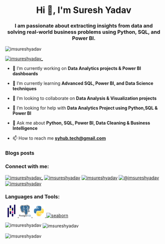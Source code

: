 <h1 align="center">Hi 👋, I'm Suresh Yadav</h1>
<h3 align="center">I am passionate about extracting insights from data and solving real-world business problems using Python, SQL, and Power BI.</h3>

<p align="left"> <img src="https://komarev.com/ghpvc/?username=imsureshyadav&label=Profile%20views&color=0e75b6&style=flat" alt="imsureshyadav" /> </p>

<p align="left"> <a href="https://twitter.com/imsureshyadav_" target="blank"><img src="https://img.shields.io/twitter/follow/imsureshyadav_?logo=twitter&style=for-the-badge" alt="imsureshyadav_" /></a> </p>

- 🔭 I’m currently working on **Data Analytics projects & Power BI dashboards**

- 🌱 I’m currently learning **Advanced SQL, Power BI, and Data Science techniques**

- 👯 I’m looking to collaborate on **Data Analysis & Visualization projects**

- 🤝 I’m looking for help with **Data Analytics Project using Python,SQL & Power BI**

- 💬 Ask me about **Python, SQL, Power BI, Data Cleaning & Business Intelligence**

- 📫 How to reach me **syhub.tech@gmail.com**

### Blogs posts
<!-- BLOG-POST-LIST:START -->
<!-- BLOG-POST-LIST:END -->

<h3 align="left">Connect with me:</h3>
<p align="left">
<a href="https://twitter.com/imsureshyadav_" target="blank"><img align="center" src="https://raw.githubusercontent.com/rahuldkjain/github-profile-readme-generator/master/src/images/icons/Social/twitter.svg" alt="imsureshyadav_" height="30" width="40" /></a>
<a href="https://linkedin.com/in/imsureshyadav" target="blank"><img align="center" src="https://raw.githubusercontent.com/rahuldkjain/github-profile-readme-generator/master/src/images/icons/Social/linked-in-alt.svg" alt="imsureshyadav" height="30" width="40" /></a>
<a href="https://instagram.com/imsureshyadav" target="blank"><img align="center" src="https://raw.githubusercontent.com/rahuldkjain/github-profile-readme-generator/master/src/images/icons/Social/instagram.svg" alt="imsureshyadav" height="30" width="40" /></a>
<a href="https://medium.com/@imsureshyadav" target="blank"><img align="center" src="https://raw.githubusercontent.com/rahuldkjain/github-profile-readme-generator/master/src/images/icons/Social/medium.svg" alt="@imsureshyadav" height="30" width="40" /></a>
<a href="https://www.leetcode.com/imsureshyadav" target="blank"><img align="center" src="https://raw.githubusercontent.com/rahuldkjain/github-profile-readme-generator/master/src/images/icons/Social/leet-code.svg" alt="imsureshyadav" height="30" width="40" /></a>
</p>

<h3 align="left">Languages and Tools:</h3>
<p align="left"> <a href="https://pandas.pydata.org/" target="_blank" rel="noreferrer"> <img src="https://raw.githubusercontent.com/devicons/devicon/2ae2a900d2f041da66e950e4d48052658d850630/icons/pandas/pandas-original.svg" alt="pandas" width="40" height="40"/> </a> <a href="https://www.postgresql.org" target="_blank" rel="noreferrer"> <img src="https://raw.githubusercontent.com/devicons/devicon/master/icons/postgresql/postgresql-original-wordmark.svg" alt="postgresql" width="40" height="40"/> </a> <a href="https://www.python.org" target="_blank" rel="noreferrer"> <img src="https://raw.githubusercontent.com/devicons/devicon/master/icons/python/python-original.svg" alt="python" width="40" height="40"/> </a> <a href="https://seaborn.pydata.org/" target="_blank" rel="noreferrer"> <img src="https://seaborn.pydata.org/_images/logo-mark-lightbg.svg" alt="seaborn" width="40" height="40"/> </a> </p>

<p><img align="left" src="https://github-readme-stats.vercel.app/api/top-langs?username=imsureshyadav&show_icons=true&locale=en&layout=compact" alt="imsureshyadav" /></p>

<p>&nbsp;<img align="center" src="https://github-readme-stats.vercel.app/api?username=imsureshyadav&show_icons=true&locale=en" alt="imsureshyadav" /></p>

<p><img align="center" src="https://github-readme-streak-stats.herokuapp.com/?user=imsureshyadav&" alt="imsureshyadav" /></p>
